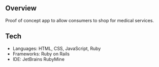 Overview
--------
Proof of concept app to allow consumers to shop for medical services.

Tech
----
* Languages: HTML, CSS, JavaScript, Ruby
* Frameworks: Ruby on Rails
* IDE: JetBrains RubyMine
